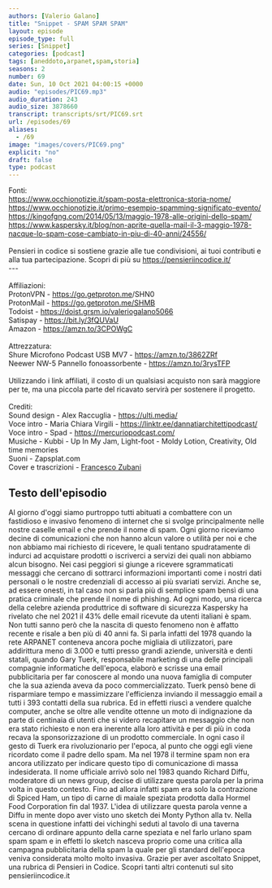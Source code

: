 ```yaml
---
authors: [Valerio Galano]
title: "Snippet - SPAM SPAM SPAM"
layout: episode
episode_type: full
series: [Snippet]
categories: [podcast]
tags: [aneddoto,arpanet,spam,storia]
seasons: 2
number: 69
date: Sun, 10 Oct 2021 04:00:15 +0000
audio: "episodes/PIC69.mp3"
audio_duration: 243
audio_size: 3878660
transcript: transcripts/srt/PIC69.srt
url: /episodes/69
aliases: 
  - /69
image: "images/covers/PIC69.png"
explicit: "no"
draft: false
type: podcast
---
```

Fonti:<br /><a href="https://www.occhionotizie.it/spam-posta-elettronica-storia-nome/" rel="noopener">https://www.occhionotizie.it/spam-posta-elettronica-storia-nome/</a> <br /><a href="https://www.occhionotizie.it/primo-esempio-spamming-significato-evento/" rel="noopener">https://www.occhionotizie.it/primo-esempio-spamming-significato-evento/</a> <br /><a href="https://kingofgng.com/2014/05/13/maggio-1978-alle-origini-dello-spam/" rel="noopener">https://kingofgng.com/2014/05/13/maggio-1978-alle-origini-dello-spam/</a> <br /><a href="https://www.kaspersky.it/blog/non-aprite-quella-mail-il-3-maggio-1978-nacque-lo-spam-cose-cambiato-in-piu-di-40-anni/24556/" rel="noopener">https://www.kaspersky.it/blog/non-aprite-quella-mail-il-3-maggio-1978-nacque-lo-spam-cose-cambiato-in-piu-di-40-anni/24556/</a> <br /><br />Pensieri in codice si sostiene grazie alle tue condivisioni, ai tuoi contributi e alla tua partecipazione. Scopri di più su <a href="https://pensieriincodice.it/" rel="noopener">https://pensieriincodice.it/</a> <br />---<br /><br />Affiliazioni:<br />ProtonVPN - <a href="https://go.getproton.me" rel="noopener">https://go.getproton.me</a>/SHN0 <br />ProtonMail - <a href="https://go.getproton.me/SHMB" rel="noopener">https://go.getproton.me/SHMB</a> <br />Todoist - <a href="https://doist.grsm.io/valeriogalano5066" rel="noopener">https://doist.grsm.io/valeriogalano5066</a> <br />Satispay - <a href="https://bit.ly/3fQUVaU" rel="noopener">https://bit.ly/3fQUVaU</a> <br />Amazon - <a href="https://amzn.to/3CPOWgC" rel="noopener">https://amzn.to/3CPOWgC</a> <br /><br />Attrezzatura:<br />Shure Microfono Podcast USB MV7 - <a href="https://amzn.to/3862ZRf" rel="noopener">https://amzn.to/3862ZRf</a> <br />Neewer NW-5 Pannello fonoassorbente - <a href="https://amzn.to/3rysTFP" rel="noopener">https://amzn.to/3rysTFP</a> <br /><br />Utilizzando i link affiliati, il costo di un qualsiasi acquisto non sarà maggiore per te, ma una piccola parte del ricavato servirà per sostenere il progetto.<br /><br />Crediti:<br />Sound design - Alex Raccuglia - <a href="https://ulti.media/" rel="noopener">https://ulti.media/</a> <br />Voce intro - Maria Chiara Virgili - <a href="https://linktr.ee/dannatiarchitettipodcast/" rel="noopener">https://linktr.ee/dannatiarchitettipodcast/</a>  <br />Voce intro - Spad - <a href="https://mercuriopodcast.com/" rel="noopener">https://mercuriopodcast.com/</a> <br />Musiche - Kubbi - Up In My Jam, Light-foot - Moldy Lotion, Creativity, Old time memories<br />Suoni - Zapsplat.com<br />Cover e trascrizioni - <a href="https://it.linkedin.com/in/francesco-zubani-5957081a6" rel="noopener">Francesco Zubani</a>

<!-- more -->

## Testo dell'episodio

Al giorno d'oggi siamo purtroppo tutti abituati a combattere con un fastidioso e
invasivo fenomeno di internet che si svolge principalmente nelle nostre caselle email e
che prende il nome di spam. Ogni giorno riceviamo decine di comunicazioni che non hanno alcun valore
o utilità per noi e che non abbiamo mai richiesto di ricevere, le quali tentano spudratamente di
indurci ad acquistare prodotti o iscriverci a servizi dei quali non abbiamo alcun bisogno.
Nei casi peggiori si giunge a ricevere sgrammaticati messaggi che cercano di
sottrarci informazioni importanti come i nostri dati personali o le nostre credenziali di accesso
ai più svariati servizi. Anche se, ad essere onesti, in tal caso non si parla più di semplice
spam bensì di una pratica criminale che prende il nome di phishing. Ad ogni modo,
una ricerca della celebre azienda produttrice di software di sicurezza Kaspersky ha rivelato
che nel 2021 il 43% delle email ricevute da utenti italiani è spam. Non tutti sanno però
che la nascita di questo fenomeno non è affatto recente e risale a ben più di 40 anni fa. Si
parla infatti del 1978 quando la rete ARPANET conteneva ancora poche migliaia di utilizzatori,
pare addirittura meno di 3.000 e tutti presso grandi aziende, università e denti statali,
quando Gary Tuerk, responsabile marketing di una delle principali compagnie informatiche
dell'epoca, elaborò e scrisse una email pubblicitaria per far conoscere al mondo
una nuova famiglia di computer che la sua azienda aveva da poco commercializzato.
Tuerk pensò bene di risparmiare tempo e massimizzare l'efficienza inviando il messaggio
email a tutti i 393 contatti della sua rubrica. Ed in effetti riuscì a vendere qualche computer,
anche se oltre alle vendite ottenne un moto di indignazione da parte di centinaia di utenti
che si videro recapitare un messaggio che non era stato richiesto e non era inerente alla loro
attività e per di più in coda recava la sponsorizzazione di un prodotto commerciale.
In ogni caso il gesto di Tuerk era rivoluzionario per l'epoca, al punto che oggi egli viene ricordato
come il padre dello spam. Ma nel 1978 il termine spam non era ancora utilizzato per indicare questo
tipo di comunicazione di massa indesiderata. Il nome ufficiale arrivò solo nel 1983 quando Richard
Diffu, moderatore di un news group, decise di utilizzare questa parola per la prima volta in
questo contesto. Fino ad allora infatti spam era solo la contrazione di Spiced Ham, un tipo di carne
di maiale speziata prodotta dalla Hormel Food Corporation fin dal 1937. L'idea di utilizzare
questa parola venne a Diffu in mente dopo aver visto uno sketch dei Monty Python alla tv. Nella
scena in questione infatti dei vichinghi seduti al tavolo di una taverna cercano di ordinare appunto
della carne speziata e nel farlo urlano spam spam spam e in effetti lo sketch nasceva proprio come
una critica alla campagna pubblicitaria della spam la quale per gli standard dell'epoca veniva
considerata molto molto invasiva. Grazie per aver ascoltato Snippet, una rubrica di Pensieri
in Codice. Scopri tanti altri contenuti sul sito pensieriincodice.it

